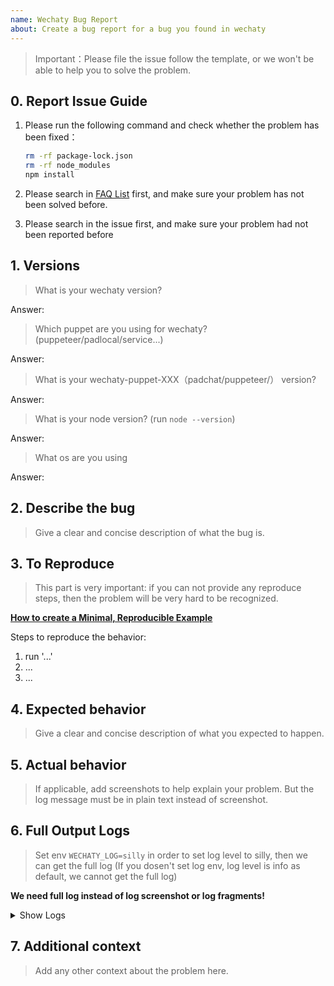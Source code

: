 ```yaml
---
name: Wechaty Bug Report
about: Create a bug report for a bug you found in wechaty
---
```


> Important：Please file the issue follow the template, or we won't be able to help you to solve the problem.

## 0. Report Issue Guide

1. Please run the following command and check whether the problem has been fixed：

    ```sh
    rm -rf package-lock.json
    rm -rf node_modules
    npm install
    ```

2. Please search in [FAQ List](https://wechaty.js.org/faq) first, and make sure your problem has not been solved before.

3. Please search in the issue first, and make sure your problem had not been reported before

## 1. Versions

> What is your wechaty version?

Answer:

> Which puppet are you using for wechaty? (puppeteer/padlocal/service...)

Answer:

> What is your wechaty-puppet-XXX（padchat/puppeteer/） version?

Answer:

> What is your node version? (run `node --version`)

Answer:

> What os are you using

Answer:

## 2. Describe the bug

> Give a clear and concise description of what the bug is.

## 3. To Reproduce

> This part is very important: if you can not provide any reproduce steps, then the problem will be very hard to be recognized.

**[How to create a Minimal, Reproducible Example](https://stackoverflow.com/help/minimal-reproducible-example)**

Steps to reproduce the behavior:

1. run '...'
2. ...
3. ...

## 4. Expected behavior

> Give a clear and concise description of what you expected to happen.

## 5. Actual behavior

> If applicable, add screenshots to help explain your problem. But the log message must be in plain text instead of screenshot.

## 6. Full Output Logs

> Set env `WECHATY_LOG=silly` in order to set log level to silly, then we can get the full log (If you dosen't set log env, log level is info as default, we cannot get the full log)

**We need full log instead of log screenshot or log fragments!**

<details>
<summary>
Show Logs
</summary>

```shell
$ WECHATY_LOG=silly node yourbot.js

-> Make sure to copy/paste the full (instead of only fragments) log message in text format (instead of image/screenshot) at here

```

</details>

## 7. Additional context

> Add any other context about the problem here.
